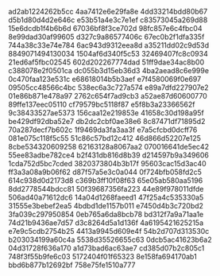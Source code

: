 ad2ab1224262b5cc
4aa7412e6e29fa8e
4dd33214bdd80b67
d5b1d80d4d2e646c
e53b51a4e3c7e1ef
c83573045a269d88
15e6dcdb1f4b6b6d
67036bf8f3ce702d
98fc857e6c4fbc04
8e99dad30af99605
d327c9a86577406c
67ec0b2f1dfa335f
744a38c33e74e784
6ac943d9312eea8d
a35211dd02c9d53d
8849071494130034
1504af6d340f5c53
32469407fc8c0934
21ed6af5fbc02545
602d202267774dad
51ff9dae34ac8b00
c388078e2f0501ca
dc055b3d15eb36d3
4ba2aead8c6e999e
0c470faa123e531c
e68618014b5b3aef
e7f4580069f0e697
09505cc48566c4bc
538ec6a3c727a574
e89a7dfd227907e2
01e86b871e478a97
2762c654f7ad9cb3
a52ae87d60600770
89ffe137eec05110
cf79579bc5118f87
e5f8b3a23366562f
9c38433527ae5373
156caa12e219853e
41658c30d198a95f
be429df92dba52e7
db2dc2cbf0ae38e6
8c87471df71895d2
70a287decf7b602c
1f9469da3fa3aa3f
e7a5cfcbd0dcff76
081e075c118f5c55
51c86c57bd12c412
46d866d52207e125
8cbe534320609258
62163128a8067aa2
070016641de5ec42
55ee83adbe782ce4
b2f431db816d8b39
d214597b9a349606
1cda752d5bc7cded
3820373804b3b17f
95603cac15d3ac40
ff3a3a08a9b06f62
d87f57a5e3c0a044
0f724bfb058fd2c5
614c938d0d2173d8
c369b3ff10f08f63
65e05ab580aa5196
8dd2778544bdcc81
50f39687356fa223
44e89f978011dfde
506ad40a71612dc6
14a04d1268faeed1
47f25a4c535330a5
31555e3bebef2ea5
4bdbd1de1157b011
e7450d4b3c720bd2
3fa039c297950854
0eb765a6da8bcb78
bd312f7a9a71aa1e
74d21b9436ae7d57
d3c8264d5a1d136f
4a6195421625215a
e7e9c5cdb2754b25
4413a9945d609e4f
54b2d707d313530c
b203034199a60c4a
5538d35526655c63
0dcb5ac41623b6a2
04d31728f636a170
a1d73bad6ac63ae7
cd385d07b2c805c1
748f3f55b9fe6c03
5172404f01f65323
8e158fa694170ab1
bbd6b877b12692bf
758e75fe1510a777
